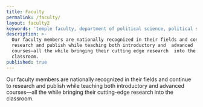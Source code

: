 ```yaml
---
title: Faculty
permalink: /faculty/
layout: faculty2
keywords: 'temple faculty, department of political science, political science temple, political science phd'
description: >-
  Our faculty members are nationally recognized in their fields and continue to
  research and publish while teaching both introductory and  advanced
  courses—all the while bringing their cutting edge research  into the
  classroom.
published: true
---
```

Our faculty members are nationally recognized in their fields and continue to research and publish while teaching both introductory and advanced courses—all the while bringing their cutting-edge research into the classroom.
